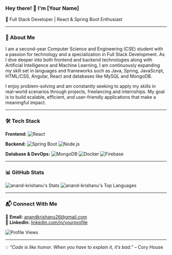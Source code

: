 ### Hey there! 👋 I'm [Your Name]

🔹 Full Stack Developer | React & Spring Boot Enthusiast

---

### 🚀 About Me
I am a second-year Computer Science and Engineering (CSE) student with a passion for technology and a specialization in Full Stack Development. As I dive deeper into both frontend and backend technologies along with Artificial Intelligence and Machine Learning, I am continuously expanding my skill set in languages and frameworks such as Java, Spring, JavaScript, HTML/CSS, Angular, React and databases like MySQL and MongoDB.

I enjoy problem-solving and am constantly seeking to apply my skills in real-world scenarios through projects, freelancing and internships. My goal is to build scalable, efficient, and user-friendly applications that make a meaningful impact.

---

### 🛠️ Tech Stack

**Frontend:**  ![React](https://img.shields.io/badge/-React-61DAFB?logo=react&logoColor=white&style=flat-square)

**Backend:**  ![Spring Boot](https://img.shields.io/badge/-Spring%20Boot-6DB33F?logo=spring-boot&logoColor=white&style=flat-square)  ![Node.js](https://img.shields.io/badge/-Node.js-339933?logo=node.js&logoColor=white&style=flat-square)

**Database & DevOps:**  ![MongoDB](https://img.shields.io/badge/-MongoDB-47A248?logo=mongodb&logoColor=white&style=flat-square)  ![Docker](https://img.shields.io/badge/-Docker-2496ED?logo=docker&logoColor=white&style=flat-square)  ![Firebase](https://img.shields.io/badge/-Firebase-FFCA28?logo=firebase&logoColor=black&style=flat-square)

---

### 📊 GitHub Stats

![anand-krishanu's Stats](https://github-readme-stats.vercel.app/api?username=anand-krishanu&theme=vue-dark&show_icons=true&hide_border=true&count_private=true)
![anand-krishanu's Top Languages](https://github-readme-stats.vercel.app/api/top-langs/?username=anand-krishanu&theme=vue-dark&show_icons=true&hide_border=true&layout=compact)

---

### 📬 Connect With Me

📩 **Email:** [anandkrishanu26@gmail.com](mailto:anandkrishanu26@gmail.com)  
🔗 **LinkedIn:** [linkedin.com/in/yourprofile](https://www.linkedin.com/in/krishanu-anand-71b87528b/)  

![Profile Views](https://komarev.com/ghpvc/?username=yourusername&color=blue)

---

💡 *“Code is like humor. When you have to explain it, it’s bad.”* – Cory House
